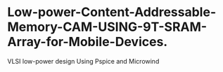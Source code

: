 # Low-power-Content-Addressable-Memory-CAM-USING-9T-SRAM-Array-for-Mobile-Devices.
VLSI low-power design Using Pspice and Microwind

